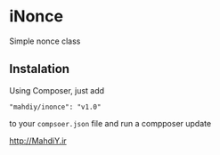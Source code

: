 # iNonce
Simple nonce class

## Instalation
Using Composer, just add 
```
"mahdiy/inonce": "v1.0"
```
to your `compsoer.json` file and run a compposer update

http://MahdiY.ir
